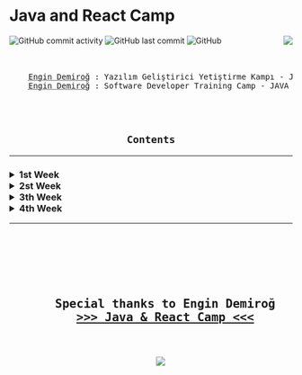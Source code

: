 <h1> Java and React Camp </h1>
<div align="left" width="100%">
    <img alt="GitHub commit activity"
        src="https://img.shields.io/github/commit-activity/w/oncado86/JavaAndReactCamp?label=Commit%20Activity&style=plastic">
    <img alt="GitHub last commit"
        src="https://img.shields.io/github/last-commit/oncado86/JavaAndReactCamp?label=Last%20Commit&style=plastic">
    <img alt="GitHub"
        src="https://img.shields.io/github/license/oncado86/JavaAndReactCamp?label=License&style=plastic">
    <img align="right"
        src="https://visitor-badge.laobi.icu/badge?page_id=oncado86.JavaAndReactCamp&right_color=lightgrey&format=true&left_text=My%20Page%20Visitors">
</div>
<div align="center" width="100%">
<br>
<br>
<pre>
    <abbr title="Eğitmen">Engin Demiroğ</abbr> : Yazılım Geliştirici Yetiştirme Kampı - JAVA & React
    <abbr title="Instructor">Engin Demiroğ</abbr> : Software Developer Training Camp - JAVA & React
</pre>
<br>
<br>
<h2><code>Contents</code></h2>
<hr>

<h3>
<div align="left">
                <!--Week1--------------------------------------------->
    <details>
    <summary> 1st Week</summary>
        <ul>
            <li>
                <details>
                    <summary> Education</summary>
                        <ul>
                            <li>
                                <a href="https://github.com/oncado86/JavaAndReactCamp/tree/JavaAndReactCamp/Day1/Education/intro"
                                    target="_blank">Intro</a>
                            </li>
                        </ul>
                </details>
            </li>
            <li>
                <details>
                    <summary> Homeworks</summary>
                        <ul>
                            <li>
                                <a href="https://github.com/oncado86/JavaAndReactCamp/tree/JavaAndReactCamp/Day1/Homeworks/h01_HelloWorld"
                                    target="_blank">Hello World!</a>
                            </li>
                            <li>
                                <a href="https://github.com/oncado86/JavaAndReactCamp/tree/JavaAndReactCamp/Day1/Homeworks/h02_Variables"
                                    target="_blank">Variables</a>
                            </li>
                            <li>
                                <a href="https://github.com/oncado86/JavaAndReactCamp/tree/JavaAndReactCamp/Day1/Homeworks/h03_DataTypes"
                                    target="_blank">Data Types</a>
                            </li>
                            <li>
                                <a href="https://github.com/oncado86/JavaAndReactCamp/tree/JavaAndReactCamp/Day1/Homeworks/h04_Conditionals"
                                    target="_blank">Conditionals</a>
                            </li>
                            <ul>
                                <li>
                                    <a href="https://github.com/oncado86/JavaAndReactCamp/tree/JavaAndReactCamp/Day1/Homeworks/h05_RecapDemo1"
                                        target="_blank">Recap Demo 1</a>
                                </li>
                            </ul>
                            <li>
                                <a href="https://github.com/oncado86/JavaAndReactCamp/tree/JavaAndReactCamp/Day1/Homeworks/h06_SwitchDemo"
                                    target="_blank">Switch Demo</a>
                            </li>
                            <li>
                                <a href="https://github.com/oncado86/JavaAndReactCamp/tree/JavaAndReactCamp/Day1/Homeworks/h07_LoopDemo"
                                    target="_blank">Loop Demo</a>
                            </li>
                            <li>
                                <a href="https://github.com/oncado86/JavaAndReactCamp/tree/JavaAndReactCamp/Day1/Homeworks/h08_ArraysDemo"
                                    target="_blank">Arrays Demo</a>
                            </li>
                            <ul>
                                <li>
                                    <a href="https://github.com/oncado86/JavaAndReactCamp/tree/JavaAndReactCamp/Day1/Homeworks/h09_RecapDemo2"
                                        target="_blank">Recap Demo 2</a>
                                </li>
                            </ul>
                            <li>
                                <a href="https://github.com/oncado86/JavaAndReactCamp/tree/JavaAndReactCamp/Day1/Homeworks/h10_MultiDimensionalArrayDemo"
                                    target="_blank">Multi Dimensional Array Demo</a>
                            </li>
                            <li>
                                <a href="https://github.com/oncado86/JavaAndReactCamp/tree/JavaAndReactCamp/Day1/Homeworks/h11_StringsDemo"
                                    target="_blank">Strings Demo</a>
                            </li>
                            <li>
                                <a href="https://github.com/oncado86/JavaAndReactCamp/tree/JavaAndReactCamp/Day1/Homeworks/h12_StringsDemo2"
                                    target="_blank">Strings Demo 2</a>
                            </li>
                            <li>
                                Mini-Projects:
                            </li>
                            <ul>
                                <li>
                                    <a href="https://github.com/oncado86/JavaAndReactCamp/tree/JavaAndReactCamp/Day1/Homeworks/h13_MiniProjeAsalSayi"
                                        target="_blank">Prime Number</a>
                                </li>
                                <li>
                                    <a href="https://github.com/oncado86/JavaAndReactCamp/tree/JavaAndReactCamp/Day1/Homeworks/h14_MiniProjeSesliHarf"
                                        target="_blank">Vowel</a>
                                </li>
                                <li>
                                    <a href="https://github.com/oncado86/JavaAndReactCamp/tree/JavaAndReactCamp/Day1/Homeworks/h15_MiniProjeMukemmelSayi"
                                        target="_blank">Perfect Number</a>
                                </li>
                                <li>
                                    <a href="https://github.com/oncado86/JavaAndReactCamp/tree/JavaAndReactCamp/Day1/Homeworks/h16_miniProjeArkadasSayilar"
                                        target="_blank">Friend Numbers</a>
                                </li>
                                <li>
                                    <a href="https://github.com/oncado86/JavaAndReactCamp/tree/JavaAndReactCamp/Day1/Homeworks/h17_MiniProjeSayiBulma"
                                        target="_blank">Is the number on the list?</a>
                                </li>
                            </ul>
                        </ul>
                </details>
            </li>
        </ul>
    </details>
                <!--Week2--------------------------------------------->
    <details>
        <summary> 2st Week</summary>
            <ul>
                <li>
                    <details>
                        <summary> Education</summary>
                            <ul>
                                <li>
                                    <a href="https://github.com/oncado86/JavaAndReactCamp/tree/JavaAndReactCamp/Day2/Education/oopIntro"
                                        target="_blank">OOP Intro</a>
                                </li>
                                </ul>
                    </details>
                </li>
                <li>
                    <details>
                        <summary> Homeworks</summary>
                            <ul>
                                <li>
                                    <a href="https://github.com/oncado86/JavaAndReactCamp/tree/JavaAndReactCamp/Day2/Homeworks/Homework_1"
                                        target="_blank">OOP Demo</a>
                                </li>
                                <li>
                                    <a href="https://github.com/oncado86/JavaAndReactCamp/tree/JavaAndReactCamp/Day2/Homeworks/Homework_2/h01_Methods"
                                        target="_blank">Methods</a>
                                </li>
                                <li>
                                    <a href="https://github.com/oncado86/JavaAndReactCamp/tree/JavaAndReactCamp/Day2/Homeworks/Homework_2/h02_Methods2"
                                        target="_blank">Methods 2</a>
                                </li>
                                <li>
                                    <a href="https://github.com/oncado86/JavaAndReactCamp/tree/JavaAndReactCamp/Day2/Homeworks/Homework_2/h03_VariableArguments"
                                        target="_blank">Variable Arguments</a>
                                </li>
                                <li>
                                    <a href="https://github.com/oncado86/JavaAndReactCamp/tree/JavaAndReactCamp/Day2/Homeworks/Homework_2/h04_Classes"
                                        target="_blank">Classes</a>
                                </li>
                                <ul>
                                    <li>
                                        <a href="https://github.com/oncado86/JavaAndReactCamp/tree/JavaAndReactCamp/Day2/Homeworks/Homework_2/h05_RecapDemo_Classes"
                                            target="_blank">Recap Demo</a>
                                    </li>
                                </ul>
                                <li>
                                    <a href="https://github.com/oncado86/JavaAndReactCamp/tree/JavaAndReactCamp/Day2/Homeworks/Homework_2/h06_ClassesWithAttributes_GetterSetter_Constructor"
                                        target="_blank">Classes With Attributes & Getter-Setter & Constructor</a>
                                </li>
                                <li>
                                    <a href="https://github.com/oncado86/JavaAndReactCamp/tree/JavaAndReactCamp/Day2/Homeworks/Homework_2/h07_MethodOverloading"
                                        target="_blank">Method Overloading</a>
                                </li>
                            </ul>
                    </details>
                </li>
            </ul>
    </details>
                <!--Week3--------------------------------------------->
    <details>
        <summary> 3th Week</summary>
            <ul>
                <details>
                    <summary> Education</summary>
                        <ul>
                            <li>
                                <a href="https://github.com/oncado86/JavaAndReactCamp/tree/JavaAndReactCamp/Day3/Education/e01_oopAbstraction"
                                    target="_blank">OOP Abstraction</a>
                            </li>
                            <li>
                                <a href="https://github.com/oncado86/JavaAndReactCamp/tree/JavaAndReactCamp/Day3/Education/e02_inheritance"
                                    target="_blank">Inheristance</a>
                            </li>
                            <li>
                                <a href="https://github.com/oncado86/JavaAndReactCamp/tree/JavaAndReactCamp/Day3/Education/e03_inheritance_2"
                                    target="_blank">Inheristance 2</a>
                            </li>
                        </ul>
                </details>
                <details>
                    <summary> Homeworks</summary>
                        <ul>
                            <details>
                                <summary> Homework 1</summary>
                                    <ul>
                                        <li>
                                            <a href="https://github.com/oncado86/JavaAndReactCamp/tree/JavaAndReactCamp/Day3/Homeworks/Homework_1/h01_Inheritance"
                                                target="_blank"> Inheritance</a>
                                        </li>
                                        <li>
                                            <a href="https://github.com/oncado86/JavaAndReactCamp/tree/JavaAndReactCamp/Day3/Homeworks/Homework_1/h02_InheritanceDemo"
                                                target="_blank"> Inheritance Demo</a>
                                        </li>
                                        <li>
                                            <a href="https://github.com/oncado86/JavaAndReactCamp/tree/JavaAndReactCamp/Day3/Homeworks/Homework_1/h03_polymorphismDemo"
                                                target="_blank"> Polymorphism Demo</a>
                                        </li>
                                        <li>
                                            <a href="https://github.com/oncado86/JavaAndReactCamp/tree/JavaAndReactCamp/Day3/Homeworks/Homework_1/h04_overriding"
                                                target="_blank"> Overriding</a>
                                        </li>
                                    </ul>
                            </details>
                            <details>
                                <summary> Homework 2</summary>
                                    <ul>
                                        <li>
                                            <a href="https://github.com/oncado86/JavaAndReactCamp/tree/JavaAndReactCamp/Day3/Homeworks/Homework_2"
                                                target="_blank">A simple user, instructor, student structure</a>
                                        </li>
                                    </ul>
                            </details>
                        </ul>
                </details>
            </ul>
    </details>
                <!--Week4--------------------------------------------->
    <details>
        <summary> 4th Week</summary>
            <ul>
                <details>
                    <summary> Education</summary>
                        <ul>
                            <li>
                                <a href="https://github.com/oncado86/JavaAndReactCamp/tree/JavaAndReactCamp/Day3/Education/e01_oopAbstraction"
                                    target="_blank"> Interfaces</a>
                            </li>
                        </ul>
                </details>
                <details>
                    <summary> Homeworks</summary>
                        <ul>
                            <details>
                                <summary> Homework 1</summary>
                                    <ul>
                                        <li>
                                            <a href="https://github.com/oncado86/JavaAndReactCamp/tree/JavaAndReactCamp/Day4/Homeworks/Homework_1/h01_abstractClasses"
                                                target="_blank"> Abstract Classes</a>
                                        </li>
                                        <li>
                                            <a href="https://github.com/oncado86/JavaAndReactCamp/tree/JavaAndReactCamp/Day4/Homeworks/Homework_1/h02_abstractDemo"
                                                target="_blank"> Absctact Demo</a>
                                        </li>
                                        <li>
                                            <a href="https://github.com/oncado86/JavaAndReactCamp/tree/JavaAndReactCamp/Day4/Homeworks/Homework_1/h03_interfaces_polymorphism"
                                                target="_blank"> Ingerfaces Polymorphism</a>
                                        </li>
                                        <li>
                                            <a href="https://github.com/oncado86/JavaAndReactCamp/tree/JavaAndReactCamp/Day4/Homeworks/Homework_1/h04_interfaceDemo"
                                                target="_blank"> Interface Demo</a>
                                        </li>
                                        <li>
                                            <a href="https://github.com/oncado86/JavaAndReactCamp/tree/JavaAndReactCamp/Day4/Homeworks/Homework_1/h05_staticDemo"
                                                target="_blank"> Static Demo</a>
                                        </li>
                                    </ul>
                            </details>
                            <details>
                                <summary> Homework 2</summary>
                                    <ul>
                                        <li>
                                            <a href="https://github.com/oncado86/JavaAndReactCamp/tree/JavaAndReactCamp/Day4/Homeworks/Homework_2/oopDemo"
                                                target="_blank"> OOP With N-Layers</a>
                                        </li>
                                    </ul>
                            </details>
                            <details>
                                <summary> Homework 3</summary>
                                    <ul>
                                        <li>
                                            <a href="https://github.com/oncado86/JavaAndReactCamp/tree/JavaAndReactCamp/Day4/Homeworks/Homework_3/oppGameSaleCompany"
                                                target="_blank"> OOP: Game Sale Company</a>
                                        </li>
                                    </ul>
                            </details>
                        </ul>
                </details>
            </ul>
    </details>

</h3>
</div>

<hr>
<br>
<br>

<div align="center">
    <pre>
    <h2>
    Special thanks to Engin Demiroğ
    <b><a href="https://www.youtube.com/watch?v=HB0T0hAMk0k&list=PLqG356ExoxZUuVYKLuiQLnref7Y4ims87" target="_blank">>>> Java & React Camp <<<</a></b>
    </h2>
    <img src="https://user-images.githubusercontent.com/77399565/197391386-03a10577-b8b6-4c5d-90f6-01098132bd6a.png" class="rounded"/>
    </pre>
</div>
